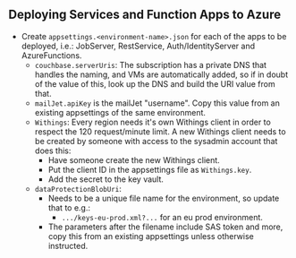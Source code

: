 ## Deploying Services and Function Apps to Azure
- Create `appsettings.<environment-name>.json` for each of the apps to be deployed, i.e.: 
JobServer, RestService, Auth/IdentityServer and AzureFunctions.
	- `couchbase.serverUris`: The subscription has a private DNS that handles the naming, 
	and VMs are automatically added, so if in doubt of the value of this, look up the DNS and 
	build the URI value from that. 
	- `mailJet.apiKey` is the mailJet "username". Copy this value from an existing appsettings 
	of the same environment.
	- `Withings`: Every region needs it's own Withings client in order to respect the 
	120 request/minute limit. A new Withings client needs to be created by someone with access 
	to the sysadmin account that does this:
		- Have someone create the new Withings client.
		- Put the client ID in the appsettings file as `Withings.key`.
		- Add the secret to the key vault.
	- `dataProtectionBlobUri`: 
		- Needs to be a unique file name for the environment, so update that to e.g.:
			- `.../keys-eu-prod.xml?...` for an eu prod environment.
		- The parameters after the filename include SAS token and more, copy this from an 
		existing appsettings unless otherwise instructed.
